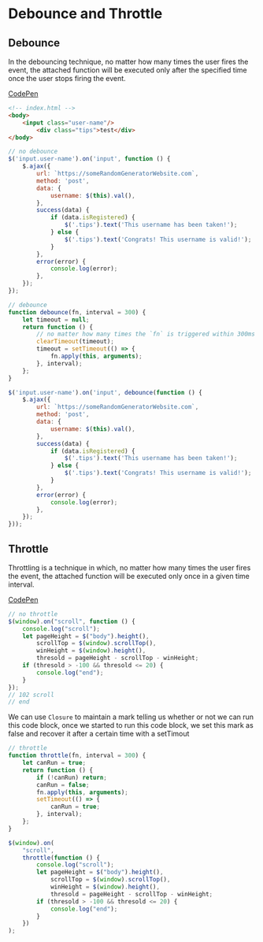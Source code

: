 # Debounce and Throttle

## Debounce

In the debouncing technique, no matter how many times the user fires the event, the attached function will be executed only after the specified time once the user stops firing the event.

[CodePen](https://codepen.io/frostace/pen/BajwKoo?editors=1111)

```html
<!-- index.html -->
<body>
  	<input class="user-name"/>
		<div class="tips">test</div>
</body>
```

```JavaScript
// no debounce
$('input.user-name').on('input', function () {
    $.ajax({
        url: `https://someRandomGeneratorWebsite.com`,
        method: 'post',
        data: {
            username: $(this).val(),
        },
        success(data) {
            if (data.isRegistered) {
                $('.tips').text('This username has been taken!');
            } else {
                $('.tips').text('Congrats! This username is valid!');
            }
        },
        error(error) {
            console.log(error);
        },
    });
});
```

```JavaScript
// debounce
function debounce(fn, interval = 300) {
    let timeout = null;
    return function () {
      	// no matter how many times the `fn` is triggered within 300ms interval, they will all be cleared
        clearTimeout(timeout);
        timeout = setTimeout(() => {
            fn.apply(this, arguments);
        }, interval);
    };
}

$('input.user-name').on('input', debounce(function () {
    $.ajax({
        url: `https://someRandomGeneratorWebsite.com`,
        method: 'post',
        data: {
            username: $(this).val(),
        },
        success(data) {
            if (data.isRegistered) {
                $('.tips').text('This username has been taken!');
            } else {
                $('.tips').text('Congrats! This username is valid!');
            }
        },
        error(error) {
            console.log(error);
        },
    });
}));
```



## Throttle

Throttling is a technique in which, no matter how many times the user fires the event, the attached function will be executed only once in a given time interval.

[CodePen](https://codepen.io/frostace/pen/KKVXVON?editors=1111)

```JavaScript
// no throttle
$(window).on("scroll", function () {
    console.log("scroll");
    let pageHeight = $("body").height(),
        scrollTop = $(window).scrollTop(),
        winHeight = $(window).height(),
        thresold = pageHeight - scrollTop - winHeight;
    if (thresold > -100 && thresold <= 20) {
        console.log("end");
    }
});
// 102 scroll
// end
```
We can use `Closure` to maintain a mark telling us whether or not we can run this code block, once we started to run this code block, we set this mark as false and recover it after a certain time with a setTimout
```JavaScript
// throttle
function throttle(fn, interval = 300) {
    let canRun = true;
    return function () {
        if (!canRun) return;
        canRun = false;
        fn.apply(this, arguments);
        setTimeout(() => {
            canRun = true;
        }, interval);
    };
}

$(window).on(
    "scroll",
    throttle(function () {
        console.log("scroll");
        let pageHeight = $("body").height(),
            scrollTop = $(window).scrollTop(),
            winHeight = $(window).height(),
            thresold = pageHeight - scrollTop - winHeight;
        if (thresold > -100 && thresold <= 20) {
            console.log("end");
        }
    })
);
```

